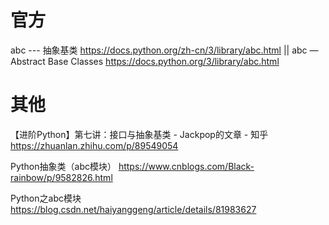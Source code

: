 
# 官方

abc --- 抽象基类 https://docs.python.org/zh-cn/3/library/abc.html || abc — Abstract Base Classes https://docs.python.org/3/library/abc.html

# 其他

【进阶Python】第七讲：接口与抽象基类 - Jackpop的文章 - 知乎 https://zhuanlan.zhihu.com/p/89549054

Python抽象类（abc模块） https://www.cnblogs.com/Black-rainbow/p/9582826.html

Python之abc模块 https://blog.csdn.net/haiyanggeng/article/details/81983627
